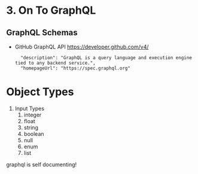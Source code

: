# 3. On To GraphQL

## GraphQL Schemas

- GitHub GraphQL API
  https://developer.github.com/v4/

        "description": "GraphQL is a query language and execution engine tied to any backend service.",
        "homepageUrl": "https://spec.graphql.org"

# Object Types

1. Input Types
   1. integer
   2. float
   3. string
   4. boolean
   5. null
   6. enum
   7. list

graphql is self documenting!
